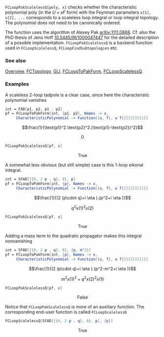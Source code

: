 `FCLoopPakScalelessQ[poly, x]` checks whether the characteristic polynomial poly (in the $U \times xF$ form) with the Feynman parameters `x[1], x[2], ...` corresponds to a scaleless loop integral or loop integral topology. The polynomial does not need to be canonically ordered.

The function uses the algorithm of Alexey Pak [arXiv:1111.0868](https://arxiv.org/abs/1111.0868). Cf. also the PhD thesis of Jens Hoff [10.5445/IR/1000047447](https://doi.org/10.5445/IR/1000047447) for the detailed description of a possible implementation. `FCLoopPakScalelessQ`  is a backend function used in `FCLoopScalelessQ`, `FCLoopFindSubtopologies` etc.

### See also

[Overview](Extra/FeynCalc.md), [FCTopology](FCTopology.md), [GLI](GLI.md), [FCLoopToPakForm](FCLoopToPakForm.md), [FCLoopScalelessQ](FCLoopScalelessQ.md).

### Examples

A scaleless 2-loop tadpole is a clear case, since here the characteristic polynomial vanishes

```mathematica
int = FAD[p1, p2, p1 - p2]
pf = FCLoopToPakForm[int, {p1, p2}, Names -> x, 
     CharacteristicPolynomial -> Function[{u, f}, u f]][[2]][[1]]
```

$$\frac{1}{\text{p1}^2.\text{p2}^2.(\text{p1}-\text{p2})^2}$$

$$0$$

```mathematica
FCLoopPakScalelessQ[pf, x]
```

$$\text{True}$$

A somewhat less obvious (but still simple) case is this 1-loop eikonal integral.

```mathematica
int = SFAD[{{0, 2 p . q}, 0}, p]
pf = FCLoopToPakForm[int, {p}, Names -> x, 
     CharacteristicPolynomial -> Function[{u, f}, u f]][[2]][[1]]
```

$$\frac{1}{(2 (p\cdot q)+i \eta ).(p^2+i \eta )}$$

$$q^2 x(1)^2 x(2)$$

```mathematica
FCLoopPakScalelessQ[pf, x]
```

$$\text{True}$$

Adding a mass term to the quadratic propagator makes this integral nonvanishing

```mathematica
int = SFAD[{{0, 2 p . q}, 0}, {p, m^2}]
pf = FCLoopToPakForm[int, {p}, Names -> x, 
     CharacteristicPolynomial -> Function[{u, f}, u f]][[2]][[1]]
```

$$\frac{1}{(2 (p\cdot q)+i \eta ).(p^2-m^2+i \eta )}$$

$$m^2 x(1)^3+q^2 x(2)^2 x(1)$$

```mathematica
FCLoopPakScalelessQ[pf, x]
```

$$\text{False}$$

Notice that `FCLoopPakScalelessQ` is more of an auxiliary function. The corresponding end-user function is called `FCLoopScalelessQ`

```mathematica
FCLoopScalelessQ[SFAD[{{0, 2 p . q}, 0}, p], {p}]
```

$$\text{True}$$
